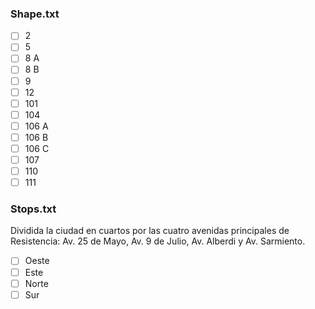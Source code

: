 ### Shape.txt
- [ ] 2
- [ ] 5
- [ ] 8 A
- [ ] 8 B
- [ ] 9
- [ ] 12
- [ ] 101
- [ ] 104
- [ ] 106 A
- [ ] 106 B
- [ ] 106 C
- [ ] 107
- [ ] 110
- [ ] 111
### Stops.txt
Dividida la ciudad en cuartos por las cuatro avenidas principales de Resistencia: Av. 25 de Mayo, Av. 9 de Julio, Av. Alberdi y Av. Sarmiento.
- [ ] Oeste
- [ ] Este
- [ ] Norte
- [ ] Sur
